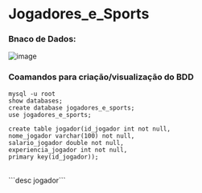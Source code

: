 # Jogadores_e_Sports

### Bnaco de Dados:
![image](https://github.com/user-attachments/assets/ce982198-46a4-4b64-bd4f-43ecaf27b0d2)

### Coamandos para criação/visualização do BDD
```mysql -u root```
<br>
```show databases;```
<br>
```create database jogadores_e_sports;```
<br>
```use jogadores_e_sports;```
<br>
```
create table jogador(id_jogador int not null, 
nome_jogador varchar(100) not null,
salario_jogador double not null, 
experiencia_jogador int not null, 
primary key(id_jogador));
```
<br>
```desc jogador```

